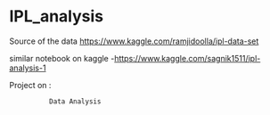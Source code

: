 # IPL_analysis

Source of the data https://www.kaggle.com/ramjidoolla/ipl-data-set

similar notebook on kaggle -https://www.kaggle.com/sagnik1511/ipl-analysis-1

Project on  : 

              Data Analysis
